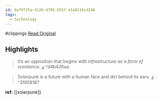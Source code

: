 ```yaml
---
id: 6af9725a-4126-4705-b55f-a1a0116cd246
tags:
  - technology
---
```


#clippings
[Read Original](https://hieroglyph.asu.edu/2014/09/Solarpunk-notes-toward-a-manifesto)

## Highlights

> it’s an opposition that begins with _infrastructure as a form of resistance_. [⤴️](https://omnivore.app/me/solarpunk-notes-toward-a-manifesto-project-hieroglyph-18b6c644588#d4b426aa-9e11-4db5-8cca-b3587439aa58)  ^d4b426aa

> Solarpunk is a future with a human face and dirt behind its ears. [⤴️](https://omnivore.app/me/solarpunk-notes-toward-a-manifesto-project-hieroglyph-18b6c644588#31959187-905a-4116-bd61-864fe56de151)  ^31959187

**ref:**
[[solarpunk]]